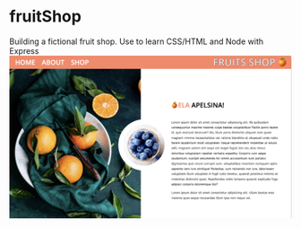 # fruitShop
Building a fictional fruit shop. Use to learn CSS/HTML and Node with Express
![Screenshot](screenshot_homepage.png)
